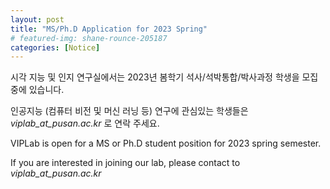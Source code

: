```yaml
---
layout: post
title: "MS/Ph.D Application for 2023 Spring"
# featured-img: shane-rounce-205187
categories: [Notice]
---
```


시각 지능 및 인지 연구실에서는 2023년 봄학기 석사/석박통합/박사과정 학생을 모집 중에 있습니다.

인공지능 (컴퓨터 비전 및 머신 러닝 등) 연구에 관심있는 학생들은 *viplab_at_pusan.ac.kr* 로 연락 주세요.


VIPLab is open for a MS or Ph.D student position for 2023 spring semester.

If you are interested in joining our lab, please contact to *viplab_at_pusan.ac.kr*
